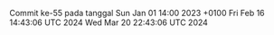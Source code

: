 Commit ke-55 pada tanggal Sun Jan 01 14:00 2023 +0100
Fri Feb 16 14:43:06 UTC 2024
Wed Mar 20 22:43:06 UTC 2024
